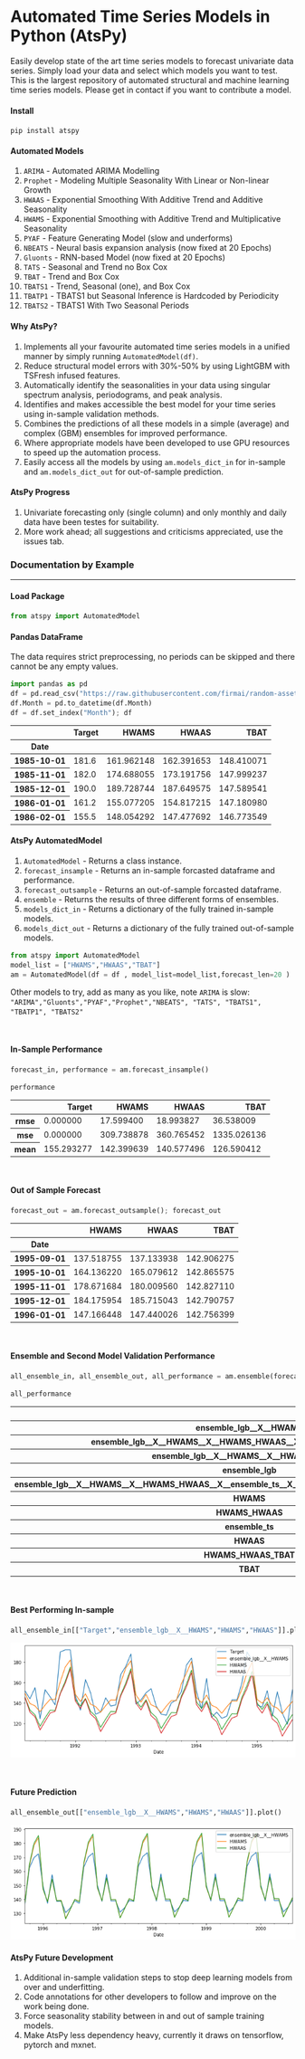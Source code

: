 # Automated Time Series Models in Python (AtsPy)

Easily develop state of the art time series models to forecast univariate data series. Simply load your data and select which models you want to test. This is the largest repository of automated structural and machine learning time series models. Please get in contact if you want to contribute a model.  

#### Install
```
pip install atspy
```

#### Automated Models

1. ```ARIMA``` - Automated ARIMA Modelling
1. ```Prophet``` - Modeling Multiple Seasonality With Linear or Non-linear Growth
1. ```HWAAS``` - Exponential Smoothing With Additive Trend and Additive Seasonality
1. ```HWAMS``` - Exponential Smoothing with Additive Trend and Multiplicative Seasonality
1. ```PYAF``` - Feature Generating Model (slow and underforms)
1. ```NBEATS``` -  Neural basis expansion analysis (now fixed at 20 Epochs)
1. ```Gluonts``` - RNN-based Model (now fixed at 20 Epochs)
1. ```TATS``` - Seasonal and Trend no Box Cox
1. ```TBAT``` - Trend and Box Cox
1. ```TBATS1``` - Trend, Seasonal (one), and Box Cox
1. ```TBATP1``` - TBATS1 but Seasonal Inference is Hardcoded by Periodicity
1. ```TBATS2``` - TBATS1 With Two Seasonal Periods

#### Why AtsPy?

1. Implements all your favourite automated time series models in a unified manner by simply running ```AutomatedModel(df)```.
1. Reduce structural model errors with 30%-50% by using LightGBM with TSFresh infused features.  
1. Automatically identify the seasonalities in your data using singular spectrum analysis, periodograms, and peak analysis.
1. Identifies and makes accessible the best model for your time series using in-sample validation methods.  
1. Combines the predictions of all these models in a simple (average) and complex (GBM) ensembles for improved performance.
1. Where appropriate models have been developed to use GPU resources to speed up the automation process.
1. Easily access all the models by using ```am.models_dict_in``` for in-sample and ```am.models_dict_out``` for out-of-sample prediction.

#### AtsPy Progress 

1. Univariate forecasting only (single column) and only monthly and daily data have been testes for suitability.  
1. More work ahead; all suggestions and criticisms appreciated, use the issues tab.


### Documentation by Example

----------
#### Load Package
```python
from atspy import AutomatedModel
```

#### Pandas DataFrame

The data requires strict preprocessing, no periods can be skipped and there cannot be any empty values. 

```python
import pandas as pd
df = pd.read_csv("https://raw.githubusercontent.com/firmai/random-assets-two/master/ts/monthly-beer-australia.csv")
df.Month = pd.to_datetime(df.Month)
df = df.set_index("Month"); df
```
<table class="dataframe">
  <thead>
    <tr style="text-align: right;">
      <th></th>
      <th>Target</th>
      <th>HWAMS</th>
      <th>HWAAS</th>
      <th>TBAT</th>
    </tr>
    <tr>
      <th>Date</th>
      <th></th>
      <th></th>
      <th></th>
      <th></th>
    </tr>
  </thead>
  <tbody>
    <tr>
      <th>1985-10-01</th>
      <td>181.6</td>
      <td>161.962148</td>
      <td>162.391653</td>
      <td>148.410071</td>
    </tr>
    <tr>
      <th>1985-11-01</th>
      <td>182.0</td>
      <td>174.688055</td>
      <td>173.191756</td>
      <td>147.999237</td>
    </tr>
    <tr>
      <th>1985-12-01</th>
      <td>190.0</td>
      <td>189.728744</td>
      <td>187.649575</td>
      <td>147.589541</td>
    </tr>
    <tr>
      <th>1986-01-01</th>
      <td>161.2</td>
      <td>155.077205</td>
      <td>154.817215</td>
      <td>147.180980</td>
    </tr>
    <tr>
      <th>1986-02-01</th>
      <td>155.5</td>
      <td>148.054292</td>
      <td>147.477692</td>
      <td>146.773549</td>
    </tr>
  </tbody>
</table>




#### AtsPy AutomatedModel

1. ```AutomatedModel``` - Returns a class instance.
1. ```forecast_insample``` - Returns an in-sample forcasted dataframe and performance.  
1. ```forecast_outsample``` - Returns an out-of-sample forcasted dataframe.
1. ```ensemble``` - Returns the results of three different forms of ensembles.
1. ```models_dict_in``` - Returns a dictionary of the fully trained in-sample models.
1. ```models_dict_out``` - Returns a dictionary of the fully trained out-of-sample models.

```python
from atspy import AutomatedModel
model_list = ["HWAMS","HWAAS","TBAT"]
am = AutomatedModel(df = df , model_list=model_list,forecast_len=20 )
```

Other models to try, add as many as you like, note ```ARIMA``` is slow: ```"ARIMA","Gluonts","PYAF","Prophet","NBEATS", "TATS", "TBATS1", "TBATP1", "TBATS2"```

&nbsp;

#### In-Sample Performance
```python
forecast_in, performance = am.forecast_insample()
```

```python
performance
```

<table class="dataframe">
  <thead>
    <tr style="text-align: right;">
      <th></th>
      <th>Target</th>
      <th>HWAMS</th>
      <th>HWAAS</th>
      <th>TBAT</th>
    </tr>
  </thead>
  <tbody>
    <tr>
      <th>rmse</th>
      <td>0.000000</td>
      <td>17.599400</td>
      <td>18.993827</td>
      <td>36.538009</td>
    </tr>
    <tr>
      <th>mse</th>
      <td>0.000000</td>
      <td>309.738878</td>
      <td>360.765452</td>
      <td>1335.026136</td>
    </tr>
    <tr>
      <th>mean</th>
      <td>155.293277</td>
      <td>142.399639</td>
      <td>140.577496</td>
      <td>126.590412</td>
    </tr>
  </tbody>
</table>

&nbsp;

#### Out of Sample Forecast

```python
forecast_out = am.forecast_outsample(); forecast_out
```

<table class="dataframe">
  <thead>
    <tr style="text-align: right;">
      <th></th>
      <th>HWAMS</th>
      <th>HWAAS</th>
      <th>TBAT</th>
    </tr>
    <tr>
      <th>Date</th>
      <th></th>
      <th></th>
      <th></th>
    </tr>
  </thead>
  <tbody>
    <tr>
      <th>1995-09-01</th>
      <td>137.518755</td>
      <td>137.133938</td>
      <td>142.906275</td>
    </tr>
    <tr>
      <th>1995-10-01</th>
      <td>164.136220</td>
      <td>165.079612</td>
      <td>142.865575</td>
    </tr>
    <tr>
      <th>1995-11-01</th>
      <td>178.671684</td>
      <td>180.009560</td>
      <td>142.827110</td>
    </tr>
    <tr>
      <th>1995-12-01</th>
      <td>184.175954</td>
      <td>185.715043</td>
      <td>142.790757</td>
    </tr>
    <tr>
      <th>1996-01-01</th>
      <td>147.166448</td>
      <td>147.440026</td>
      <td>142.756399</td>
    </tr>
  </tbody>
</table>

&nbsp;

#### Ensemble and Second Model Validation Performance

```python
all_ensemble_in, all_ensemble_out, all_performance = am.ensemble(forecast_in, forecast_out)
```

```python
all_performance
```

<table class="dataframe">
  <thead>
    <tr style="text-align: right;">
      <th></th>
      <th>rmse</th>
      <th>mse</th>
      <th>mean</th>
    </tr>
  </thead>
  <tbody>
    <tr>
      <th>ensemble_lgb__X__HWAMS</th>
      <td>9.697588</td>
      <td>94.043213</td>
      <td>146.719412</td>
    </tr>
    <tr>
      <th>ensemble_lgb__X__HWAMS__X__HWAMS_HWAAS__X__ensemble_ts__X__HWAAS</th>
      <td>9.875212</td>
      <td>97.519817</td>
      <td>145.250837</td>
    </tr>
    <tr>
      <th>ensemble_lgb__X__HWAMS__X__HWAMS_HWAAS</th>
      <td>11.127326</td>
      <td>123.817378</td>
      <td>142.994374</td>
    </tr>
    <tr>
      <th>ensemble_lgb</th>
      <td>12.748526</td>
      <td>162.524907</td>
      <td>156.487208</td>
    </tr>
    <tr>
      <th>ensemble_lgb__X__HWAMS__X__HWAMS_HWAAS__X__ensemble_ts__X__HWAAS__X__HWAMS_HWAAS_TBAT__X__TBAT</th>
      <td>14.589155</td>
      <td>212.843442</td>
      <td>138.615567</td>
    </tr>
    <tr>
      <th>HWAMS</th>
      <td>15.567905</td>
      <td>242.359663</td>
      <td>136.951615</td>
    </tr>
    <tr>
      <th>HWAMS_HWAAS</th>
      <td>16.651370</td>
      <td>277.268110</td>
      <td>135.544299</td>
    </tr>
    <tr>
      <th>ensemble_ts</th>
      <td>17.255107</td>
      <td>297.738716</td>
      <td>163.134079</td>
    </tr>
    <tr>
      <th>HWAAS</th>
      <td>17.804066</td>
      <td>316.984751</td>
      <td>134.136983</td>
    </tr>
    <tr>
      <th>HWAMS_HWAAS_TBAT</th>
      <td>23.358758</td>
      <td>545.631579</td>
      <td>128.785846</td>
    </tr>
    <tr>
      <th>TBAT</th>
      <td>39.003864</td>
      <td>1521.301380</td>
      <td>115.268940</td>
    </tr>
  </tbody>
</table>

&nbsp;

#### Best Performing In-sample

```python
all_ensemble_in[["Target","ensemble_lgb__X__HWAMS","HWAMS","HWAAS"]].plot()
```
![png](atspy_files/insample.png)

&nbsp;

#### Future Prediction

```python
all_ensemble_out[["ensemble_lgb__X__HWAMS","HWAMS","HWAAS"]].plot()
```
![png](atspy_files/outsample.png)


#### AtsPy Future Development

1. Additional in-sample validation steps to stop deep learning models from over and underfitting. 
1. Code annotations for other developers to follow and improve on the work being done. 
1. Force seasonality stability between in and out of sample training models.
1. Make AtsPy less dependency heavy, currently it draws on tensorflow, pytorch and mxnet. 




